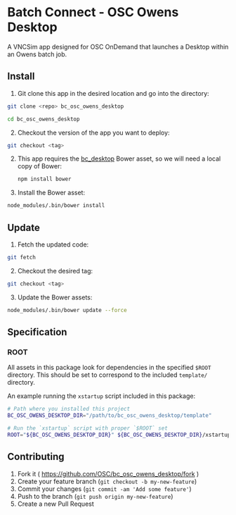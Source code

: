 # Batch Connect - OSC Owens Desktop

A VNCSim app designed for OSC OnDemand that launches a Desktop within an Owens
batch job.

## Install

1. Git clone this app in the desired location and go into the directory:

  ```sh
  git clone <repo> bc_osc_owens_desktop

  cd bc_osc_owens_desktop
  ```

2. Checkout the version of the app you want to deploy:

  ```sh
  git checkout <tag>
  ```

2. This app requires the [bc_desktop](https://github.com/OSC/bc_desktop) Bower
   asset, so we will need a local copy of Bower:

   ```sh
   npm install bower
   ```

3. Install the Bower asset:

  ```sh
  node_modules/.bin/bower install
  ```

## Update

1. Fetch the updated code:

  ```sh
  git fetch
  ```

2. Checkout the desired tag:

  ```sh
  git checkout <tag>
  ```

3. Update the Bower assets:

  ```sh
  node_modules/.bin/bower update --force
  ```

## Specification

### ROOT

All assets in this package look for dependencies in the specified `$ROOT`
directory. This should be set to correspond to the included `template/`
directory.

An example running the `xstartup` script included in this package:

```sh
# Path where you installed this project
BC_OSC_OWENS_DESKTOP_DIR="/path/to/bc_osc_owens_desktop/template"

# Run the `xstartup` script with proper `$ROOT` set
ROOT="${BC_OSC_OWENS_DESKTOP_DIR}" ${BC_OSC_OWENS_DESKTOP_DIR}/xstartup
```

## Contributing

1. Fork it ( https://github.com/OSC/bc_osc_owens_desktop/fork )
2. Create your feature branch (`git checkout -b my-new-feature`)
3. Commit your changes (`git commit -am 'Add some feature'`)
4. Push to the branch (`git push origin my-new-feature`)
5. Create a new Pull Request
